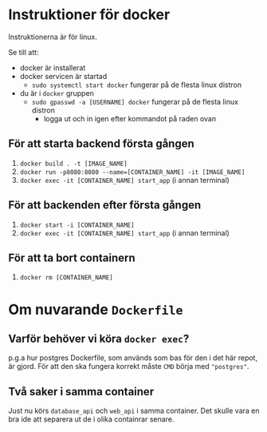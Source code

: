 # Instruktioner för docker
Instruktionerna är för linux.

Se till att:
- docker är installerat
- docker servicen är startad
    - `sudo systemctl start docker` fungerar på de flesta linux distron
- du är i `docker` gruppen
    - `sudo gpasswd -a [USERNAME] docker` fungerar på de flesta linux distron
        - logga ut och in igen efter kommandot på raden ovan

## För att starta backend första gången
1. `docker build . -t [IMAGE_NAME]`
2. `docker run -p8080:8080 --name=[CONTAINER_NAME] -it [IMAGE_NAME]`
3. `docker exec -it [CONTAINER_NAME] start_app` (i annan terminal)

## För att backenden efter första gången
1. `docker start -i [CONTAINER_NAME]`
2. `docker exec -it [CONTAINER_NAME] start_app` (i annan terminal)

## För att ta bort containern
1. `docker rm [CONTAINER_NAME]`

# Om nuvarande `Dockerfile`
## Varför behöver vi köra `docker exec`?
p.g.a hur postgres Dockerfile, som används som bas för den i det här repot, är gjord.
För att den ska fungera korrekt måste `CMD` börja med `"postgres"`.

## Två saker i samma container
Just nu körs `database_api` och `web_api` i samma container.
Det skulle vara en bra ide att separera ut de i olika containrar senare.

